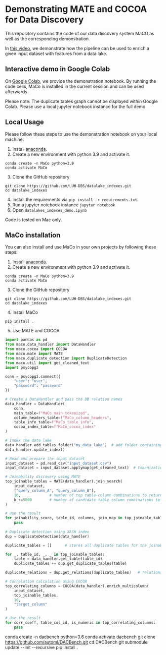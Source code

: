 # Demonstrating MATE and COCOA for Data Discovery

This repository contains the code of our data discovery system MaCO as well as the corresponding demonstration.

In [this video](https://youtu.be/cJfWn2wc_ZI), we demonstrate how the pipeline can be used to enrich a given input dataset with features from a data lake.

## Interactive demo in Google Colab
On [Google Colab](https://colab.research.google.com/github/LUH-DBS/datalake_indexes/blob/main/datalakes_indexes_demo.ipynb),
we provide the demonstration notebook. By running the code cells, MaCo is installed in the current session and can be used afterwards.

Please note: The duplicate tables graph cannot be displayed within Google Colab. Please use a local jupyter notebook instance for the full demo.

## Local Usage
Please follow these steps to use the demonstration notebook on your local machine:

1. Install [anaconda](https://www.anaconda.com/products/individual).
2. Create a new environment with python 3.9 and activate it.
```
conda create -n MaCo python=3.9
conda activate MaCo
```

3. Clone the GitHub repository
```
git clone https://github.com/LUH-DBS/datalake_indexes.git
cd datalake_indexes
```

4. Install the requirements via `pip install -r requirements.txt`.
5. Run a jupyter notebook instance `jupyter notebook`
6. Open `datalakes_indexes_demo.ipynb`

Code is tested on Mac only.

## MaCo installation
You can also install and use MaCo in your own projects by following these steps:

1. Install [anaconda](https://www.anaconda.com/products/individual).
2. Create a new environment with python 3.9 and activate it.
```
conda create -n MaCo python=3.9
conda activate MaCo
```

3. Clone the GitHub repository
```
git clone https://github.com/LUH-DBS/datalake_indexes.git
cd datalake_indexes
```

4. Install MaCo
```
pip install .
```

5. Use MATE and COCOA

```python
import pandas as pd
from maco.data_handler import DataHandler
from maco.cocoa import COCOA
from maco.mate import MATE
from maco.duplicate_detection import DuplicateDetection
from maco.util import get_cleaned_text
import psycopg2

conn = psycopg2.connect({
    "user": "user",
    "password": "password"
})

# Create a DataHandler and pass the DB relation names
data_handler = DataHandler(
    conn,
    main_table=f"MaCo_main_tokenized",
    column_headers_table=f"MaCo_column_headers",
    table_info_table=f"MaCo_table_info",
    cocoa_index_table=f"MaCo_cocoa_index"
)

# Index the data lake
data_handler.add_tables_folder("my_data_lake")  # add folder containing csv/parquet/json files
data_handler.update_index()

# Read and prepare the input dataset
input_dataset = pd.read_csv("input_dataset.csv")
input_dataset = input_dataset.applymap(get_cleaned_text)  # tokenization

# Joinability discovery using MATE
top_joinable_tables = MATE(data_handler).join_search(
    input_dataset,
    ["query_column_A", "query_column_B"],
    10,             # number of top table-column combinations to return 
    k_c=5000        # number of candidate table-column combinations to fetch
)

# Use the result
for joinability_score, table_id, columns, join_map in top_joinable_tables:
    pass
    
# Duplicate detection using XASH index
dup = DuplicateDetection(data_handler)

duplicate_tables = []      # stores all duplicate tables for the joinable tables

for _, table_id, _, _ in top_joinable_tables:
    table = data_handler.get_table(table_id)
    duplicate_tables += dup.get_duplicate_tables(table)

duplicate_relations = dup.get_relations(duplicate_tables)   # relations within duplicates

# Correlation calculation using COCOA
top_correlating_columns = COCOA(data_handler).enrich_multicolumn(
    input_dataset,
    top_joinable_tables,
    10,
    "target_column"
)

# Use the result
for corr_coeff, table_col_id, is_numeric in top_correlating_columns:
    pass

```

conda create -n dacbench python=3.6
conda activate dacbench
git clone https://github.com/automl/DACBench.git
cd DACBench
git submodule update --init --recursive
pip install .